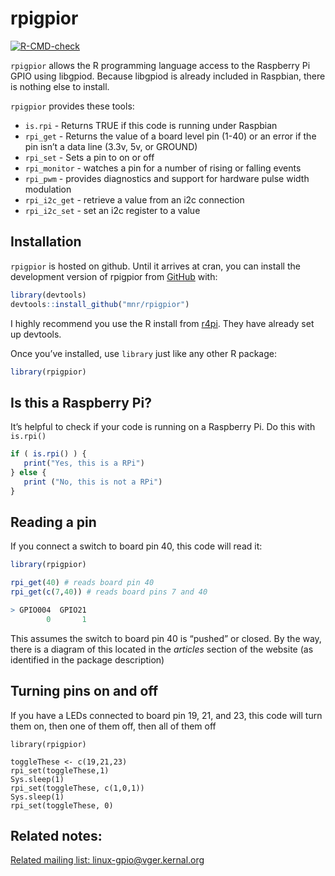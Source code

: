 
<!-- README.md is generated from README.Rmd. Please edit that file -->

# rpigpior

<!--  <a href="https://mnr.github.io/rpigpior/"><img src="man/figures/logo.png" align="right" height="138"></a> -->
<!-- badges: start -->

[![R-CMD-check](https://github.com/mnr/rpigpior/actions/workflows/R-CMD-check.yaml/badge.svg)](https://github.com/mnr/rpigpior/actions/workflows/R-CMD-check.yaml)

<!-- badges: end -->

`rpigpior` allows the R programming language access to the Raspberry Pi
GPIO using libgpiod. Because libgpiod is already included in Raspbian,
there is nothing else to install.

`rpigpior` provides these tools:

- `is.rpi` - Returns TRUE if this code is running under Raspbian
- `rpi_get` - Returns the value of a board level pin (1-40) or an error
  if the pin isn’t a data line (3.3v, 5v, or GROUND)
- `rpi_set` - Sets a pin to on or off
- `rpi_monitor` - watches a pin for a number of rising or falling events
- `rpi_pwm` - provides diagnostics and support for hardware pulse width
  modulation
- `rpi_i2c_get` - retrieve a value from an i2c connection
- `rpi_i2c_set` - set an i2c register to a value

## Installation

`rpigpior` is hosted on github. Until it arrives at cran, you can
install the development version of rpigpior from
[GitHub](https://github.com/mnr/rpigpior) with:

``` r
library(devtools)
devtools::install_github("mnr/rpigpior")
```

I highly recommend you use the R install from [r4pi](https://r4pi.org/). They have already set up devtools.

Once you’ve installed, use `library` just like any other R package:

``` r
library(rpigpior)
```

## Is this a Raspberry Pi?

It’s helpful to check if your code is running on a Raspberry Pi. Do this with `is.rpi()`

``` r
if ( is.rpi() ) {
   print("Yes, this is a RPi")
} else {
   print ("No, this is not a RPi")
}
```

## Reading a pin

If you connect a switch to board pin 40, this code will read it:

``` r
library(rpigpior)

rpi_get(40) # reads board pin 40
rpi_get(c(7,40)) # reads board pins 7 and 40

> GPIO004  GPIO21
        0       1
```

This assumes the switch to board pin 40 is “pushed” or closed. By the
way, there is a diagram of this located in the *articles* section of the
website (as identified in the package description)

## Turning pins on and off

If you have a LEDs connected to board pin 19, 21, and 23, this code will
turn them on, then one of them off, then all of them off

    library(rpigpior)

    toggleThese <- c(19,21,23)
    rpi_set(toggleThese,1)
    Sys.sleep(1)
    rpi_set(toggleThese, c(1,0,1))
    Sys.sleep(1)
    rpi_set(toggleThese, 0)

## Related notes:

[Related mailing list:
linux-gpio@vger.kernal.org](https://www.spinics.net/lists/linux-gpio/)
